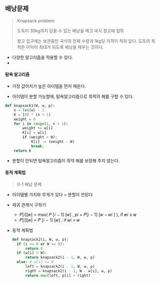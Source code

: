## 배낭문제

> Knapsack problem
>
> 도둑이 30kg까지 담을 수 있는 배낭을 메고 곡식 창고에 침투
>
> 창고 입구에는 보관중인 곡식의 전체 수량과 1kg당 가격이 적혀 있다. 도둑의 목적은 이익이 최대가 되도록 배낭을 채우는 것이다.

* 다양한 알고리즘을 적용할 수 있다.
* 



#### 탐욕 알고리즘

* 가장 값어치가 높은 아이템을 먼저 채운다.

* 아이템이 분할 가능할때, 탐욕알고리즘으로 최적의 해를 구할 수 있다.

```python
def knapsack1(W, w, p):
	n = len(w) - 1
	K = [0] * (n + 1)
	weight = 0
	for i in range(1, n + 1):
		weight += w[i]
		K[i] = w[i]
		if (weight > W):
			K[i] -= (weight - W)
			break;
	return K
```

* 분할이 안되면 탐욕알고리즘이 최적 해를 보장해 주지 않는다.



#### 동적 계획법

> 0-1 배낭 문제

* 아이템별 가치와 무게가 있다 = 분할이 안된다

* 재귀 관계식 구하기

  * 𝑃[𝑖]\[𝑤] = max( 𝑃 [𝑖 − 1] [𝑤] , 𝑝𝑖 + 𝑃[𝑖 − 1] [𝑤 − 𝑤𝑖 ] ), if 𝑤𝑖 ≤ 𝑤 
  * 𝑃[𝑖]\[𝑤] = 𝑃 [𝑖 − 1] [𝑤] , if 𝑤𝑖 >  𝑤 

* 동적 계획법

  ```python
  def knapsack2(i, W, w, p):
  	if (i <= 0 or W <= 0):
  		return 0
  	if (w[i] > W):
  		return knapsack2(i - 1, W, w, p)
  	else: # w[i] <= W
  		left = knapsack2(i - 1, W, w, p)
  		right = knapsack2(i - 1, W - w[i], w, p)
  		return max(left, p[i] + right)
  ```

  

